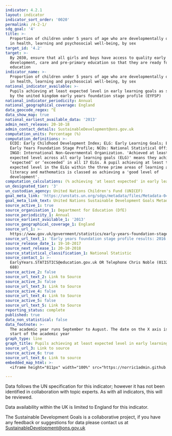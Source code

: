 ```yaml
---
indicator: 4.2.1
layout: indicator
indicator_sort_order: '0020'
permalink: /4-2-1/
sdg_goal: '4'
title: >-
  Proportion of children under 5 years of age who are developmentally on track
  in health, learning and psychosocial well-being, by sex
target_id: '4.2'
target: >-
  By 2030, ensure that all girls and boys have access to quality early childhood
  development, care and pre-primary education so that they are ready for primary
  education
indicator_name: >-
  Proportion of children under 5 years of age who are developmentally on track
  in health, learning and psychosocial well-being, by sex
national_indicator_available: >-
  Pupils achieving at least expected level in early learning goals as specified
  by the united kingdom early years foundation stage profile (EYFSP)
national_indicator_periodicity: Annual
national_geographical_coverage: England
data_geocode_regex: ^E
data_show_map: true
national_earliest_available_data: '2013'
admin_next_release: 20-10-18
admin_contact_details: SustainableDevelopment@ons.gov.uk
computation_units: Percentage (%)
computation_definitions: >-
  ECDI: Early Childhood Development Index; ELG: Early Learning Goals; EYFSP:
  Early Years Foundation Stage Profile; NCOs: National Statistical Offices;
  INGO: International Non-Governmental Organization. 'Achieved at least the
  expected level across all early learning goals (ELG)' means they achieved
  ‘expected’ or ‘exceeded’ in all 17 ELGs. A pupil achieving at least the
  expected level in the ELGs within the three prime areas of learning and within
  literacy and mathematics is classed as achieving a 'good level of
  development'.
computation_calculations: (% achieving 'at least expected' in early learning goals / Population)
un_designated_tier: '3'
un_custodian_agency: United Nations Children's Fund (UNICEF)
goal_meta_link: 'https://unstats.un.org/sdgs/metadata/files/Metadata-04-02-01.pdf'
goal_meta_link_text: United Nations Sustainable Development Goals Metadata (PDF 4.0 MB)
source_active_1: true
source_organisation_1: Department for Education (DfE)
source_periodicity_1: Annual
source_earliest_available_1: '2013'
source_geographical_coverage_1: England
source_url_1: >-
  https://www.gov.uk/government/statistics/early-years-foundation-stage-profile-results-2016-to-2017
source_url_text_1: 'Early years foundation stage profile results: 2016 to 2017'
source_release_date_1: 19-10-2017
source_next_release_1: 20-10-2018
source_statistical_classification_1: National Statistic
source_contact_1: >-
  EarlyYears.STATISTICS@education.gov.uk OR Telephone Chris Noble (01325 340
  688)
source_active_2: false
source_url_text_2: Link to Source
source_active_3: false
source_url_text_3: Link to Source
source_active_4: false
source_url_text_4: Link to Source
source_active_5: false
source_url_text_5: Link to Source
reporting_status: complete
published: true
data_non_statistical: false
data_footnote: >-
  The academic year runs September to August. The date on the X axis is the
  start of the academic year
graph_type: line
graph_title: Pupils achieving at least expected level in early learning goals
source_url_3: Link to source
source_active_6: true
source_url_text_6: Link to source
embedded_map_html: >-
  <iframe height="811px" width="100%" src="https://norric1admin.github.io/maptemplates/indicators/4.2.1/map.html"></iframe>

---
```

Data follows the UN specification for this indicator; however it has not been identified in collaboration with topic experts. As with all indicators, this will be reviewed.
  
Data availability within the UK is limited to England for this indicator.
  
The Sustainable Development Goals is a collaborative project, if you have any feedback or suggestions for data please contact us at <SustainableDevelopment@ons.gov.uk>
